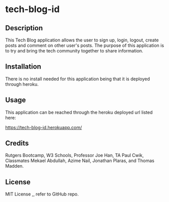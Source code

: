 # tech-blog-id

## Description

This Tech Blog application allows the user to sign up, login, logout, create posts and comment on other user's posts. The purpose of this application is to try and bring the tech community together to share information.

## Installation
There is no install needed for this application being that it is deployed through heroku.

## Usage

This application can be reached through the heroku deployed url listed here:

https://tech-blog-id.herokuapp.com/

## Credits

Rutgers Bootcamp, W3 Schools, Professor Joe Han, TA Paul Cwik, Classmates Mekael Abdullah, Azime Nail, Jonathan Plaras, and Thomas Madden.

## License

MIT License ,, refer to GitHub repo.
